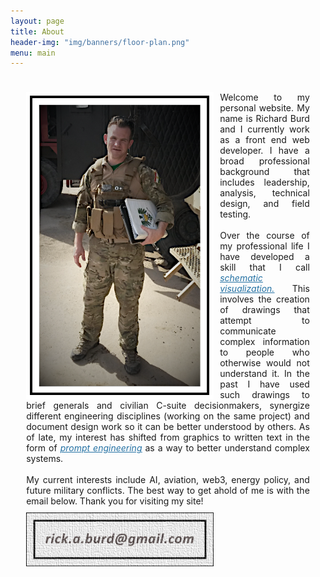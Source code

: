 ```yaml
---
layout: page
title: About
header-img: "img/banners/floor-plan.png"
menu: main
---
```


<style>
  .about-container
  {
    margin: 30px auto;
    width: 90%;
    padding: 8px;
  }

  .portrait
  {
    float: left;
    width: 300px;
    padding: 0 10px 0 0;
  }

  .email
  {
    float: left;
    width: 300px;
    padding: 10px 10px 0 0;
  }

  .about-text
  {
    text-align: justify;
  }

</style>

<body>
  <div class="about-container">
    <img class="portrait" src="/img/misc/me.png" alt="">
    <div class="about-text">
      Welcome to my personal website. My name is Richard Burd and I currently work as a front end web developer.  I have a broad professional background that includes leadership, analysis, technical design, and field testing.   
    </div>
    <br>
    <div class="about-text">
      Over the course of my professional life I have developed a skill that I call <a href="../consulting" target="blank" style="color: #2471a3 ;"><u><i>schematic visualization.</i></u></a>  This involves the creation of drawings that attempt to communicate complex information to people who otherwise would not understand it.  In the past I have used such drawings to brief generals and civilian C-suite decisionmakers, synergize different engineering disciplines (working on the same project) and document design work so it can be better understood by others.  As of late, my interest has shifted from graphics to written text in the form of <a href="https://en.wikipedia.org/wiki/Prompt_engineering" target="blank" style="color: #2471a3 ;"><u><i>prompt engineering</i></u></a> as a way to better understand complex systems.
    </div>
    <br>
    <div class="about-text">
      My current interests include AI, aviation, web3, energy policy, and future military conflicts.  The best way to get ahold of me is with the email below. Thank you for visiting my site!
    </div>
    <img class="email" src="/img/misc/email.jpg" alt="">
  </div>
</body>
